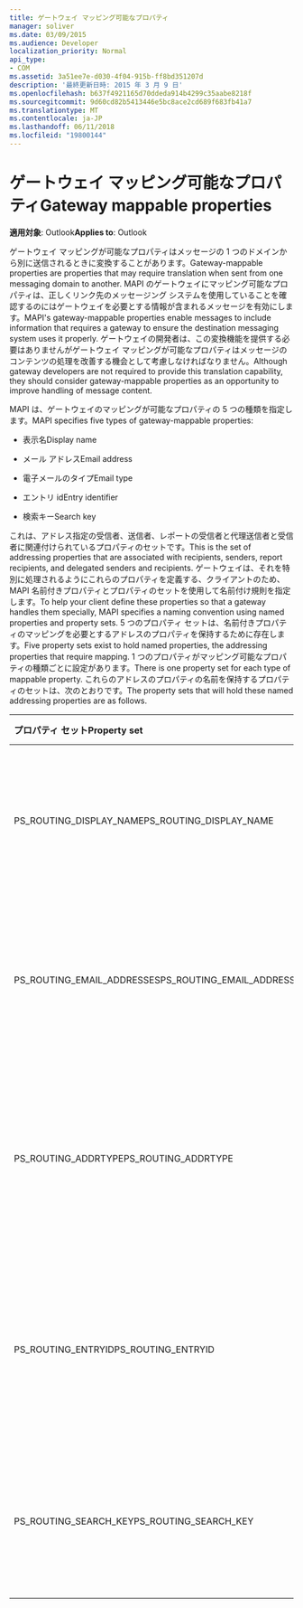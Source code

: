 ```yaml
---
title: ゲートウェイ マッピング可能なプロパティ
manager: soliver
ms.date: 03/09/2015
ms.audience: Developer
localization_priority: Normal
api_type:
- COM
ms.assetid: 3a51ee7e-d030-4f04-915b-ff8bd351207d
description: '最終更新日時: 2015 年 3 月 9 日'
ms.openlocfilehash: b637f4921165d70ddeda914b4299c35aabe8218f
ms.sourcegitcommit: 9d60cd82b5413446e5bc8ace2cd689f683fb41a7
ms.translationtype: MT
ms.contentlocale: ja-JP
ms.lasthandoff: 06/11/2018
ms.locfileid: "19800144"
---
```

# <a name="gateway-mappable-properties"></a><span data-ttu-id="2fd95-103">ゲートウェイ マッピング可能なプロパティ</span><span class="sxs-lookup"><span data-stu-id="2fd95-103">Gateway mappable properties</span></span>

<span data-ttu-id="2fd95-104">**適用対象**: Outlook</span><span class="sxs-lookup"><span data-stu-id="2fd95-104">**Applies to**: Outlook</span></span> 
  
<span data-ttu-id="2fd95-105">ゲートウェイ マッピングが可能なプロパティはメッセージの 1 つのドメインから別に送信されるときに変換することがあります。</span><span class="sxs-lookup"><span data-stu-id="2fd95-105">Gateway-mappable properties are properties that may require translation when sent from one messaging domain to another.</span></span> <span data-ttu-id="2fd95-106">MAPI のゲートウェイにマッピング可能なプロパティは、正しくリンク先のメッセージング システムを使用していることを確認するのにはゲートウェイを必要とする情報が含まれるメッセージを有効にします。</span><span class="sxs-lookup"><span data-stu-id="2fd95-106">MAPI's gateway-mappable properties enable messages to include information that requires a gateway to ensure the destination messaging system uses it properly.</span></span> <span data-ttu-id="2fd95-107">ゲートウェイの開発者は、この変換機能を提供する必要はありませんがゲートウェイ マッピングが可能なプロパティはメッセージのコンテンツの処理を改善する機会として考慮しなければなりません。</span><span class="sxs-lookup"><span data-stu-id="2fd95-107">Although gateway developers are not required to provide this translation capability, they should consider gateway-mappable properties as an opportunity to improve handling of message content.</span></span>
  
<span data-ttu-id="2fd95-108">MAPI は、ゲートウェイのマッピングが可能なプロパティの 5 つの種類を指定します。</span><span class="sxs-lookup"><span data-stu-id="2fd95-108">MAPI specifies five types of gateway-mappable properties:</span></span>
  
- <span data-ttu-id="2fd95-109">表示名</span><span class="sxs-lookup"><span data-stu-id="2fd95-109">Display name</span></span>
    
- <span data-ttu-id="2fd95-110">メール アドレス</span><span class="sxs-lookup"><span data-stu-id="2fd95-110">Email address</span></span>
    
- <span data-ttu-id="2fd95-111">電子メールのタイプ</span><span class="sxs-lookup"><span data-stu-id="2fd95-111">Email type</span></span>
    
- <span data-ttu-id="2fd95-112">エントリ id</span><span class="sxs-lookup"><span data-stu-id="2fd95-112">Entry identifier</span></span>
    
- <span data-ttu-id="2fd95-113">検索キー</span><span class="sxs-lookup"><span data-stu-id="2fd95-113">Search key</span></span>
    
<span data-ttu-id="2fd95-114">これは、アドレス指定の受信者、送信者、レポートの受信者と代理送信者と受信者に関連付けられているプロパティのセットです。</span><span class="sxs-lookup"><span data-stu-id="2fd95-114">This is the set of addressing properties that are associated with recipients, senders, report recipients, and delegated senders and recipients.</span></span> <span data-ttu-id="2fd95-115">ゲートウェイは、それを特別に処理されるようにこれらのプロパティを定義する、クライアントのため、MAPI 名前付きプロパティとプロパティのセットを使用して名前付け規則を指定します。</span><span class="sxs-lookup"><span data-stu-id="2fd95-115">To help your client define these properties so that a gateway handles them specially, MAPI specifies a naming convention using named properties and property sets.</span></span> <span data-ttu-id="2fd95-116">5 つのプロパティ セットは、名前付きプロパティのマッピングを必要とするアドレスのプロパティを保持するために存在します。</span><span class="sxs-lookup"><span data-stu-id="2fd95-116">Five property sets exist to hold named properties, the addressing properties that require mapping.</span></span> <span data-ttu-id="2fd95-117">1 つのプロパティがマッピング可能なプロパティの種類ごとに設定があります。</span><span class="sxs-lookup"><span data-stu-id="2fd95-117">There is one property set for each type of mappable property.</span></span> <span data-ttu-id="2fd95-118">これらのアドレスのプロパティの名前を保持するプロパティのセットは、次のとおりです。</span><span class="sxs-lookup"><span data-stu-id="2fd95-118">The property sets that will hold these named addressing properties are as follows.</span></span>
  
|<span data-ttu-id="2fd95-119">**プロパティ セット**</span><span class="sxs-lookup"><span data-stu-id="2fd95-119">**Property set**</span></span>|<span data-ttu-id="2fd95-120">**説明**</span><span class="sxs-lookup"><span data-stu-id="2fd95-120">**Description**</span></span>|
|:-----|:-----|
|<span data-ttu-id="2fd95-121">PS_ROUTING_DISPLAY_NAME</span><span class="sxs-lookup"><span data-stu-id="2fd95-121">PS_ROUTING_DISPLAY_NAME</span></span>  <br/> |<span data-ttu-id="2fd95-122">表示名として使用される文字列プロパティが含まれています。</span><span class="sxs-lookup"><span data-stu-id="2fd95-122">Contains string properties used as display names.</span></span>  <br/> |
|<span data-ttu-id="2fd95-123">PS_ROUTING_EMAIL_ADDRESSES</span><span class="sxs-lookup"><span data-stu-id="2fd95-123">PS_ROUTING_EMAIL_ADDRESSES</span></span>  <br/> |<span data-ttu-id="2fd95-124">電子メール アドレスとして使用される文字列プロパティが含まれています。</span><span class="sxs-lookup"><span data-stu-id="2fd95-124">Contains string properties used as email addresses.</span></span>  <br/> |
|<span data-ttu-id="2fd95-125">PS_ROUTING_ADDRTYPE</span><span class="sxs-lookup"><span data-stu-id="2fd95-125">PS_ROUTING_ADDRTYPE</span></span>  <br/> |<span data-ttu-id="2fd95-126">電子メール アドレスの種類として使用する文字列プロパティが含まれています。</span><span class="sxs-lookup"><span data-stu-id="2fd95-126">Contains string properties used as email address types.</span></span>  <br/> |
|<span data-ttu-id="2fd95-127">PS_ROUTING_ENTRYID</span><span class="sxs-lookup"><span data-stu-id="2fd95-127">PS_ROUTING_ENTRYID</span></span>  <br/> |<span data-ttu-id="2fd95-128">長期的なエントリの識別子として使用するバイナリ プロパティが含まれています。</span><span class="sxs-lookup"><span data-stu-id="2fd95-128">Contains binary properties used as long-term entry identifiers.</span></span>  <br/> |
|<span data-ttu-id="2fd95-129">PS_ROUTING_SEARCH_KEY</span><span class="sxs-lookup"><span data-stu-id="2fd95-129">PS_ROUTING_SEARCH_KEY</span></span>  <br/> |<span data-ttu-id="2fd95-130">検索キーとして使用するバイナリ プロパティが含まれています。</span><span class="sxs-lookup"><span data-stu-id="2fd95-130">Contains binary properties used as search keys.</span></span>  <br/> |
   

